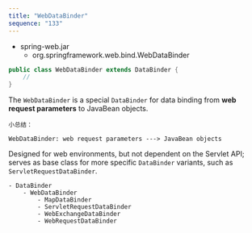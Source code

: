 ```yaml
---
title: "WebDataBinder"
sequence: "133"
---
```


- spring-web.jar
    - org.springframework.web.bind.WebDataBinder

```java
public class WebDataBinder extends DataBinder {
    //
}
```

The `WebDataBinder` is a special `DataBinder` for data binding from **web request parameters** to JavaBean objects.

```text
小总结：

WebDataBinder: web request parameters ---> JavaBean objects
```

Designed for web environments, but not dependent on the Servlet API;
serves as base class for more specific `DataBinder` variants, such as `ServletRequestDataBinder`.

```text
- DataBinder
    - WebDataBinder
        - MapDataBinder
        - ServletRequestDataBinder
        - WebExchangeDataBinder
        - WebRequestDataBinder
```


